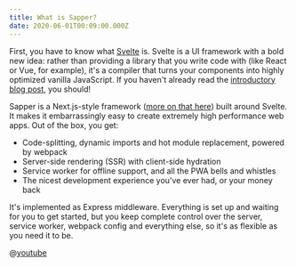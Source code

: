 ```yaml
---
title: What is Sapper?
date: 2020-06-01T00:09:00.000Z
---
```

First, you have to know what [Svelte](https://svelte.dev) is. Svelte is a UI framework with a bold new idea: rather than providing a library that you write code with (like React or Vue, for example), it's a compiler that turns your components into highly optimized vanilla JavaScript. If you haven't already read the [introductory blog post](https://svelte.dev/blog/frameworks-without-the-framework), you should!

Sapper is a Next.js-style framework ([more on that here](blog/how-is-sapper-different-from-next)) built around Svelte. It makes it embarrassingly easy to create extremely high performance web apps. Out of the box, you get:

*   Code-splitting, dynamic imports and hot module replacement, powered by webpack
*   Server-side rendering (SSR) with client-side hydration
*   Service worker for offline support, and all the PWA bells and whistles
*   The nicest development experience you've ever had, or your money back

It's implemented as Express middleware. Everything is set up and waiting for you to get started, but you keep complete control over the server, service worker, webpack config and everything else, so it's as flexible as you need it to be.

@[youtube](vTBh1QgEynY)